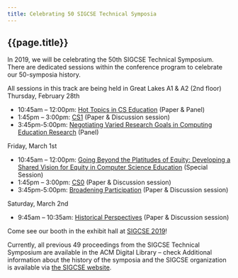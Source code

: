 ```yaml
---
title: Celebrating 50 SIGCSE Technical Symposia
---
```


## {{page.title}}

In 2019, we will be celebrating the 50th SIGCSE Technical Symposium. There are dedicated sessions within the conference program to celebrate our 50-symposia history.

All sessions in this track are being held in Great Lakes A1 & A2 (2nd floor)
Thursday, February 28th 
 - 10:45am – 12:00pm: [Hot Topics in CS Education](https://whova.com/embedded/session/sigcs_201902/487034/) (Paper & Panel)
 - 1:45pm – 3:00pm: [CS1](https://whova.com/embedded/session/sigcs_201902/487071/) (Paper & Discussion session)
 - 3:45pm-5:00pm: [Negotiating Varied Research Goals in Computing Education Research](https://whova.com/embedded/session/sigcs_201902/487107/) (Panel)

Friday, March 1st  
 - 10:45am – 12:00pm: [Going Beyond the Platitudes of Equity: Developing a Shared Vision for Equity in Computer Science Education](https://whova.com/embedded/session/sigcs_201902/487144/) (Special Session)
 - 1:45pm – 3:00pm: [CS0](https://whova.com/embedded/session/sigcs_201902/488375/) (Paper & Discussion session)
 - 3:45pm-5:00pm: [Broadening Participation](https://whova.com/embedded/session/sigcs_201902/488410/) (Paper & Discussion session)

Saturday, March 2nd 
 - 9:45am – 10:35am: [Historical Perspectives](https://whova.com/embedded/session/sigcs_201902/488433/) (Paper & Discussion session)


Come see our booth in the exhibit hall at [SIGCSE 2019](http://sigcse2019.sigcse.org/)!

Currently, all previous 49 proceedings from the SIGCSE Technical Symposium are available in the ACM Digital Library – check Additional information about the history of the symposia and the SIGCSE organization is available via [the SIGCSE website](https://sigcse.org/sigcse/events/50years).